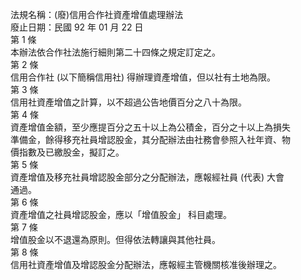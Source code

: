 法規名稱：(廢)信用合作社資產增值處理辦法  
廢止日期：民國 92 年 01 月 22 日  
第 1 條  
本辦法依合作社法施行細則第二十四條之規定訂定之。  
第 2 條  
信用合作社 (以下簡稱信用社) 得辦理資產增值，但以社有土地為限。  
第 3 條  
信用社資產增值之計算，以不超過公告地價百分之八十為限。  
第 4 條  
資產增值金額，至少應提百分之五十以上為公積金，百分之十以上為損失  
準備金，餘得移充社員增認股金，其分配辦法由社務會參照入社年資、物  
價指數及已繳股金，擬訂之。  
第 5 條  
資產增值及移充社員增認股金部分之分配辦法，應報經社員 (代表) 大會  
通過。  
第 6 條  
資產增值之社員增認股金，應以「增值股金」 科目處理。  
第 7 條  
增值股金以不退還為原則。但得依法轉讓與其他社員。  
第 8 條  
信用社資產增值及增認股金分配辦法，應報經主管機關核准後辦理之。  


